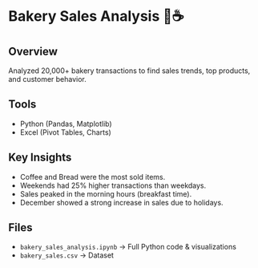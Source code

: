 # Bakery Sales Analysis 🍞☕  

## Overview
Analyzed 20,000+ bakery transactions to find sales trends, top products, and customer behavior.

## Tools
- Python (Pandas, Matplotlib)
- Excel (Pivot Tables, Charts)

## Key Insights
- Coffee and Bread were the most sold items.
- Weekends had 25% higher transactions than weekdays.
- Sales peaked in the morning hours (breakfast time).
- December showed a strong increase in sales due to holidays.

## Files
- `bakery_sales_analysis.ipynb` → Full Python code & visualizations
- `bakery_sales.csv` → Dataset

